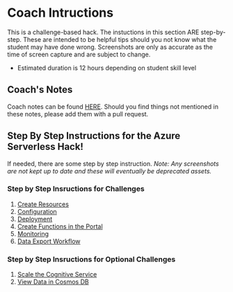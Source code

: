 # Coach Intructions
This is a challenge-based hack. The instuctions in this section ARE step-by-step. These are intended to be helpful tips should you not know what the student may have done wrong.  Screenshots are only as accurate as the time of screen capture and are subject to change.
- Estimated duration is 12 hours depending on student skill level


## Coach's Notes
Coach notes can be found [HERE](./Coachs-Notes.md).  Should you find things not mentioned in these notes, please add them with a pull request.



## Step By Step Instructions for the Azure Serverless Hack!
If needed, there are some step by step instruction.
*Note: Any screenshots are not kept up to date and these will eventually be deprecated assets.*



### Step by Step Insructions for Challenges
1.	[Create Resources](./Host-CreateResources.md)
1.  [Configuration](./Configuration.md)
1.  [Deployment](./Deployment.md)
1.  [Create Functions in the Portal](./PortalFunctions.md)
1.  [Monitoring](./Monitoring.md)
1.  [Data Export Workflow](./Workflow.md)


### Step by Step Insructions for Optional Challenges
1.	[Scale the Cognitive Service](./ScaleCognitive.md)
1.  [View Data in Cosmos DB](./Cosmos.md)
